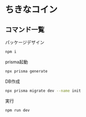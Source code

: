 # ちきなコイン

## コマンド一覧

パッケージデザイン

```zsh
npm i
```

prisma起動

```zsh
npx prisma generate
```

DB作成

```zsh
npx prisma migrate dev --name init
```

実行

```zsh
npm run dev
```

